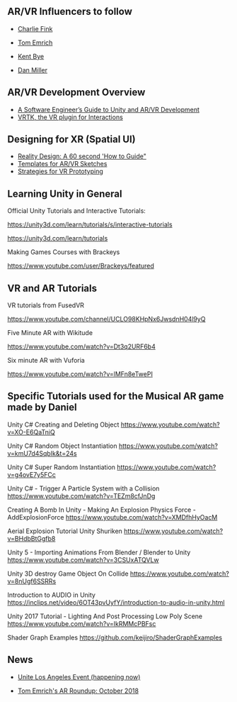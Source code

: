 ## AR/VR Influencers to follow
* [Charlie Fink](http://www.charliefink.com/)

* [Tom Emrich](https://twitter.com/tomemrich)

* [Kent Bye](https://twitter.com/kentbye)

* [Dan Miller](https://twitter.com/DanMillerDev)

## AR/VR Development Overview
* [A Software Engineer’s Guide to Unity and AR/VR Development](https://blog.betawave.io/a-software-engineers-guide-to-unity-and-ar-vr-development-part-2-5d2a696e3b8c)
* [VRTK, the VR plugin for Interactions](https://vrtoolkit.readme.io/)

## Designing for XR (Spatial UI)
* [Reality Design: A 60 second 'How to Guide"](https://medium.com/inborn-experience/reality-design-a-60-second-how-to-guide-f7a43709c9c6)
* [Templates for AR/VR Sketches](https://medium.com/inborn-experience/templates-for-ar-vr-sketches-e424dfb60e54)
* [Strategies for VR Prototyping](https://medium.com/inborn-experience/strategies-for-vr-prototyping-810e0d3aa21d)

## Learning Unity in General

Official Unity Tutorials and Interactive Tutorials:

https://unity3d.com/learn/tutorials/s/interactive-tutorials

https://unity3d.com/learn/tutorials

Making Games Courses with Brackeys

https://www.youtube.com/user/Brackeys/featured

## VR and AR Tutorials

VR tutorials from FusedVR

https://www.youtube.com/channel/UCLO98KHpNx6JwsdnH04l9yQ

Five Minute AR with Wikitude

https://www.youtube.com/watch?v=Dt3q2URF6b4

Six minute AR with Vuforia

https://www.youtube.com/watch?v=lMFn8eTwePI

## Specific Tutorials used for the Musical AR game made by Daniel

Unity C# Creating and Deleting Object
https://www.youtube.com/watch?v=XO-E6QaTniQ


Unity C# Random Object Instantiation
https://www.youtube.com/watch?v=kmU7d4SqbIk&t=24s

Unity C# Super Random Instantiation
https://www.youtube.com/watch?v=g4ovE7y5FCc

Unity C# - Trigger A Particle System with a Collision
https://www.youtube.com/watch?v=TEZm8cfJnDg

Creating A Bomb In Unity - Making An Explosion Physics Force - AddExplosionForce
https://www.youtube.com/watch?v=XMDfhHyOacM

Aerial Explosion Tutorial Unity Shuriken
https://www.youtube.com/watch?v=BHdbBtGgfb8

Unity 5 - Importing Animations From Blender / Blender to Unity
https://www.youtube.com/watch?v=3CSUxATQVLw

Unity 3D destroy Game Object On Collide
https://www.youtube.com/watch?v=8nUgf6SSRRs

Introduction to AUDIO in Unity
https://inclips.net/video/6OT43pvUyfY/introduction-to-audio-in-unity.html

Unity 2017 Tutorial - Lighting And Post Processing Low Poly Scene
https://www.youtube.com/watch?v=IkRMMcPBFsc

Shader Graph Examples
https://github.com/keijiro/ShaderGraphExamples


## News
* [Unite Los Angeles Event (happening now)](https://blogs.unity3d.com/2018/10/24/a-peek-at-the-new-visual-effect-graph-cinecast-our-first-sample-game-and-more-from-unite-los-angeles/)

* [Tom Emrich's AR Roundup: October 2018](https://medium.com/super-ventures-blog/the-ar-roundup-october-2018-988b5368125f)